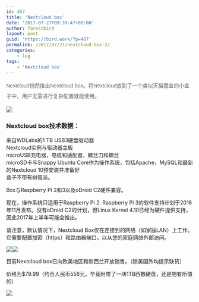 ```yaml
---
id: 467
title: 'Nextcloud box'
date: '2017-07-27T09:39:47+08:00'
author: forestbird
layout: post
guid: 'https://bird.work/?p=467'
permalink: /2017/07/27/nextcloud-box-2/
categories:
    - log
tags:
    - 'Nextcloud box'
---
```


 <span style="color: rgb(102, 102, 102); font-family: Arial, 微软雅黑; line-height: 28px; text-align: justify; background-color: transparent;">Nextcloud悄然推出Nextcloud box。将Nextcloud放到了一个类似天猫魔盒的小盒子中，用户无需进行复杂配置就能使用。</span>

![](http://www.zhaoweifeng.cn/blog/upload/201707261740020638.png)

### Nextcloud box技术数据：

来自WDLabs的1 TB USB3硬盘驱动器  
Nextcloud实例与驱动器主板  
microUSB充电器，电缆和适配器，螺丝刀和螺丝  
microSD卡与Snappy Ubuntu Core作为操作系统，包括Apache，MySQL和最新的Nextcloud 10预安装并准备好  
盒子不带有树莓派。

Box与Raspberry Pi 2和3以及oDroid C2硬件兼容。

现在，操作系统只适用于Raspberry Pi 2. Raspberry Pi 3的软件支持计划于2016年11月发布。没有oDroid C2的计划，但Linux Kernel 4.10已经为硬件提供支持，因此2017年上半年可能会推出。

请注意，默认情况下，Nextcloud Box仅在连接到的网络（如家庭LAN）上工作。 它需要配置加密（https）和路由器端口，以从您的家庭网络外部访问。

![](http://www.zhaoweifeng.cn/blog/upload/201707261740054336.png)![](http://www.zhaoweifeng.cn/blog/upload/201707261740050410.png)

目前Nextcloud box已向欧美地区和新西兰开放销售。（除美国外均提示缺货）

价格为$79.99（约合人民币556元，毕竟附带了一块1TB西数硬盘，还是物有所值的）

![](http://www.zhaoweifeng.cn/blog/upload/201707261740055801.jpg)